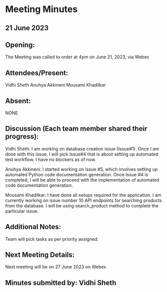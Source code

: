 # Meeting Minutes 

## 21 June 2023

## Opening:
The Meeting was called to order at 4pm on June 21, 2023, via Webex

## Attendees/Present:
Vidhi Sheth
Anuhya Akkineni
Mousami Khadilkar

## Absent:
NONE

## Discussion (Each team member shared their progress):

Vidhi Sheth:
I am working on database creation issue (Issue#1). Once I am done with this issue, I will pick Issue#4 that is about setting up automated test workflow. I have no blockers as of now.

Anuhya Akkineni:
I started working on Issue #5, which involves setting up automated Python code documentation generation. Once Issue #4 is completed, I will be able to proceed with the implementation of automated code documentation generation.

Mousami Khadilkar:
I have done all setups required for the application. I am currently working on issue number 10 API endpoints for searching products from the database. I will be using search_product method to complete the particular issue.

## Additional Notes:
Team will pick tasks as per priority assigned.

## Next Meeting Details:
Next meeting will be on 27 June 2023 on Webex

## Minutes submitted by:  Vidhi Sheth
